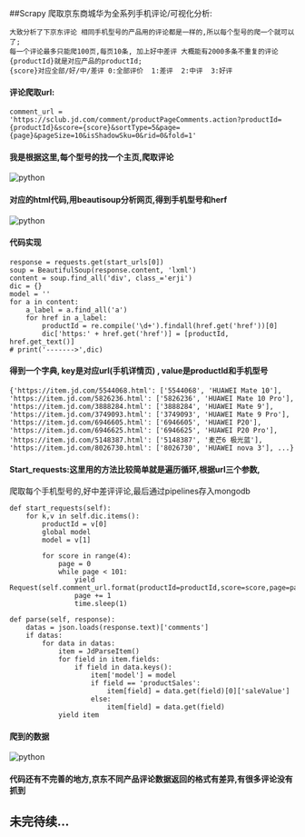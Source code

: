 
##Scrapy 爬取京东商城华为全系列手机评论/可视化分析:


    大致分析了下京东评论 相同手机型号的产品用的评论都是一样的,所以每个型号的爬一个就可以了; 
    每一个评论最多只能爬100页,每页10条, 加上好中差评 大概能有2000多条不重复的评论
    {productId}就是对应产品的productId;  
    {score}对应全部/好/中/差评 0:全部评价  1:差评  2:中评  3:好评
#### 评论爬取url:
    comment_url = 'https://sclub.jd.com/comment/productPageComments.action?productId={productId}&score={score}&sortType=5&page={page}&pageSize=10&isShadowSku=0&rid=0&fold=1'



#### 我是根据这里,每个型号的找一个主页,爬取评论
![python](https://github.com/srp527/JD_Parse/blob/master/jd_parse/img/1.png)
#### 对应的html代码,用beautisoup分析网页,得到手机型号和herf
![python](https://github.com/srp527/JD_Parse/blob/master/jd_parse/img/2.png)

#### 代码实现
    response = requests.get(start_urls[0])
    soup = BeautifulSoup(response.content, 'lxml')
    content = soup.find_all('div', class_='erji')
    dic = {}
    model = ''
    for a in content:
        a_label = a.find_all('a')
        for href in a_label:
            productId = re.compile('\d+').findall(href.get('href'))[0]
            dic['https:' + href.get('href')] = [productId, href.get_text()]
    # print('------->',dic)
#### 得到一个字典, key是对应url(手机详情页) , value是productId和手机型号
    {'https://item.jd.com/5544068.html': ['5544068', 'HUAWEI Mate 10'], 
    'https://item.jd.com/5826236.html': ['5826236', 'HUAWEI Mate 10 Pro'], 
    'https://item.jd.com/3888284.html': ['3888284', 'HUAWEI Mate 9'], 
    'https://item.jd.com/3749093.html': ['3749093', 'HUAWEI Mate 9 Pro'], 
    'https://item.jd.com/6946605.html': ['6946605', 'HUAWEI P20'], 
    'https://item.jd.com/6946625.html': ['6946625', 'HUAWEI P20 Pro'], 
    'https://item.jd.com/5148387.html': ['5148387', '麦芒6 极光蓝'], 
    'https://item.jd.com/8026730.html': ['8026730', 'HUAWEI nova 3'], ...}

#### Start_requests:这里用的方法比较简单就是遍历循环,根据url三个参数,
爬取每个手机型号的,好中差评评论,最后通过pipelines存入mongodb

    def start_requests(self):
        for k,v in self.dic.items():
            productId = v[0]   
            global model
            model = v[1]

            for score in range(4):
                page = 0
                while page < 101:
                    yield Request(self.comment_url.format(productId=productId,score=score,page=page),self.parse,dont_filter=True)
                    page += 1
                    time.sleep(1)
    
    def parse(self, response):
        datas = json.loads(response.text)['comments']
        if datas:
            for data in datas:
                item = JdParseItem()
                for field in item.fields:
                    if field in data.keys():
                        item['model'] = model
                        if field == 'productSales':
                            item[field] = data.get(field)[0]['saleValue']
                        else:
                            item[field] = data.get(field)
                yield item

#### 爬到的数据
![python](https://github.com/srp527/JD_Parse/blob/master/jd_parse/img/2.png)

#### 代码还有不完善的地方,京东不同产品评论数据返回的格式有差异,有很多评论没有抓到


## 未完待续...
